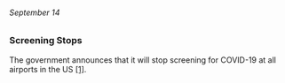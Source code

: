 ###### September 14 

### Screening Stops

The government announces that it will stop screening for COVID-19 at all airports in the US [[1]](https://www.ajmc.com/view/a-timeline-of-covid19-developments-in-2020). 